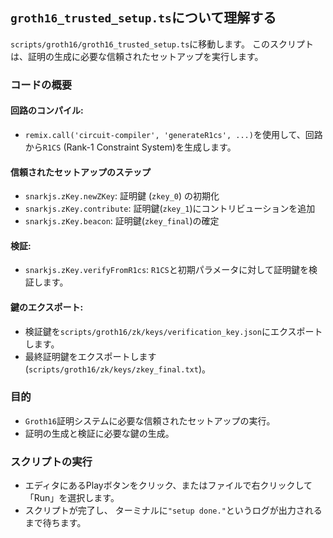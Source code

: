## `groth16_trusted_setup.ts`について理解する

`scripts/groth16/groth16_trusted_setup.ts`に移動します。 このスクリプトは、証明の生成に必要な信頼されたセットアップを実行します。

### コードの概要

#### 回路のコンパイル:

- `remix.call('circuit-compiler', 'generateR1cs', ...)`を使用して、回路から`R1CS` (Rank-1 Constraint System)を生成します。

#### 信頼されたセットアップのステップ

- `snarkjs.zKey.newZKey`: 証明鍵 (`zkey_0`) の初期化
- `snarkjs.zKey.contribute`: 証明鍵(`zkey_1`)にコントリビューションを追加
- `snarkjs.zKey.beacon`: 証明鍵(`zkey_final`)の確定

#### 検証:

- `snarkjs.zKey.verifyFromR1cs`:  `R1CS`と初期パラメータに対して証明鍵を検証します。

#### 鍵のエクスポート:

- 検証鍵を`scripts/groth16/zk/keys/verification_key.json`にエクスポートします。
- 最終証明鍵をエクスポートします(`scripts/groth16/zk/keys/zkey_final.txt`)。

### 目的

- `Groth16`証明システムに必要な信頼されたセットアップの実行。
- 証明の生成と検証に必要な鍵の生成。

### スクリプトの実行

- エディタにあるPlayボタンをクリック、またはファイルで右クリックして「Run」を選択します。
- スクリプトが完了し、 ターミナルに`"setup done."`というログが出力されるまで待ちます。
